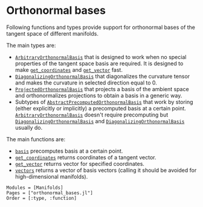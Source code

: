 # Orthonormal bases

Following functions and types provide support for orthonormal bases of the tangent space of different manifolds.

The main types are:
* [`ArbitraryOrthonormalBasis`](@ref) that is designed to work when no special properties of the tangent space basis are required. It is designed to make [`get_coordinates`](@ref) and [`get_vector`](@ref) fast.
* [`DiagonalizingOrthonormalBasis`](@ref) that diagonalizes the curvature tensor and makes the curvature in selected direction equal to 0.
* [`ProjectedOrthonormalBasis`](@ref) that projects a basis of the ambient space and orthonormalizes projections to obtain a basis in a generic way.
* Subtypes of [`AbstractPrecomputedOrthonormalBasis`](@ref) that work by storing (either explicitly or implicitly) a precomputed basis at a certain point. [`ArbitraryOrthonormalBasis`](@ref) doesn't require precomputing but [`DiagonalizingOrthonormalBasis`](@ref) and [`DiagonalizingOrthonormalBasis`](@ref) usually do.

The main functions are:
* [`basis`](@ref) precomputes basis at a certain point.
* [`get_coordinates`](@ref) returns coordinates of a tangent vector.
* [`get_vector`](@ref) returns vector for specified coordinates.
* [`vectors`](@ref) returns a vector of basis vectors (calling it should be avoided for high-dimensional manifolds).

```@autodocs
Modules = [Manifolds]
Pages = ["orthonormal_bases.jl"]
Order = [:type, :function]
```
